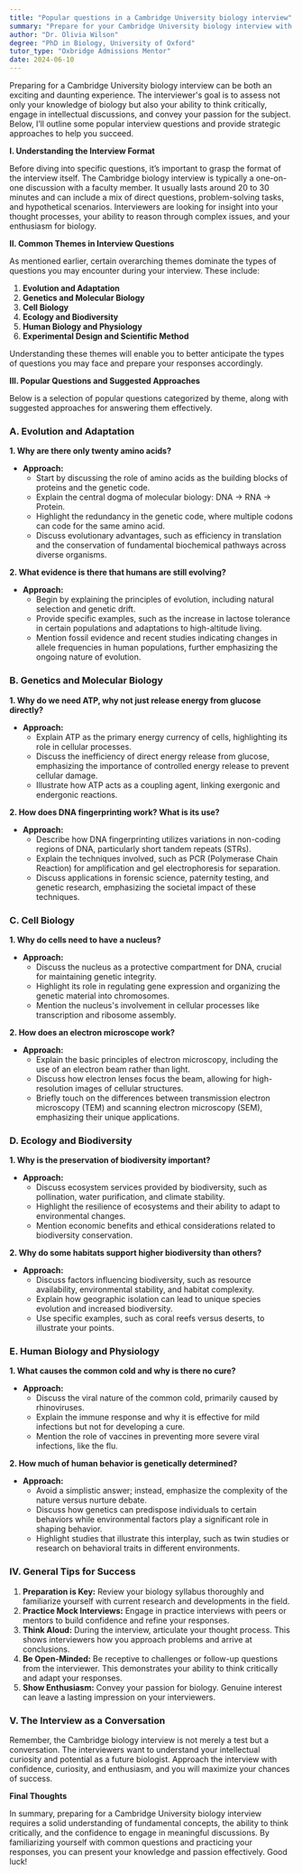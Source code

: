 ```yaml
---
title: "Popular questions in a Cambridge University biology interview"
summary: "Prepare for your Cambridge University biology interview with common questions and strategies to showcase your knowledge and critical thinking skills."
author: "Dr. Olivia Wilson"
degree: "PhD in Biology, University of Oxford"
tutor_type: "Oxbridge Admissions Mentor"
date: 2024-06-10
---
```


Preparing for a Cambridge University biology interview can be both an exciting and daunting experience. The interviewer's goal is to assess not only your knowledge of biology but also your ability to think critically, engage in intellectual discussions, and convey your passion for the subject. Below, I’ll outline some popular interview questions and provide strategic approaches to help you succeed.

**I. Understanding the Interview Format**

Before diving into specific questions, it’s important to grasp the format of the interview itself. The Cambridge biology interview is typically a one-on-one discussion with a faculty member. It usually lasts around 20 to 30 minutes and can include a mix of direct questions, problem-solving tasks, and hypothetical scenarios. Interviewers are looking for insight into your thought processes, your ability to reason through complex issues, and your enthusiasm for biology.

**II. Common Themes in Interview Questions**

As mentioned earlier, certain overarching themes dominate the types of questions you may encounter during your interview. These include:

1. **Evolution and Adaptation**
2. **Genetics and Molecular Biology**
3. **Cell Biology**
4. **Ecology and Biodiversity**
5. **Human Biology and Physiology**
6. **Experimental Design and Scientific Method**

Understanding these themes will enable you to better anticipate the types of questions you may face and prepare your responses accordingly.

**III. Popular Questions and Suggested Approaches**

Below is a selection of popular questions categorized by theme, along with suggested approaches for answering them effectively.

### A. Evolution and Adaptation

**1. Why are there only twenty amino acids?**

* **Approach:**
    - Start by discussing the role of amino acids as the building blocks of proteins and the genetic code.
    - Explain the central dogma of molecular biology: DNA → RNA → Protein.
    - Highlight the redundancy in the genetic code, where multiple codons can code for the same amino acid.
    - Discuss evolutionary advantages, such as efficiency in translation and the conservation of fundamental biochemical pathways across diverse organisms.

**2. What evidence is there that humans are still evolving?**

* **Approach:**
    - Begin by explaining the principles of evolution, including natural selection and genetic drift.
    - Provide specific examples, such as the increase in lactose tolerance in certain populations and adaptations to high-altitude living.
    - Mention fossil evidence and recent studies indicating changes in allele frequencies in human populations, further emphasizing the ongoing nature of evolution.

### B. Genetics and Molecular Biology

**1. Why do we need ATP, why not just release energy from glucose directly?**

* **Approach:**
    - Explain ATP as the primary energy currency of cells, highlighting its role in cellular processes.
    - Discuss the inefficiency of direct energy release from glucose, emphasizing the importance of controlled energy release to prevent cellular damage.
    - Illustrate how ATP acts as a coupling agent, linking exergonic and endergonic reactions.

**2. How does DNA fingerprinting work? What is its use?**

* **Approach:**
    - Describe how DNA fingerprinting utilizes variations in non-coding regions of DNA, particularly short tandem repeats (STRs).
    - Explain the techniques involved, such as PCR (Polymerase Chain Reaction) for amplification and gel electrophoresis for separation.
    - Discuss applications in forensic science, paternity testing, and genetic research, emphasizing the societal impact of these techniques.

### C. Cell Biology

**1. Why do cells need to have a nucleus?**

* **Approach:**
    - Discuss the nucleus as a protective compartment for DNA, crucial for maintaining genetic integrity.
    - Highlight its role in regulating gene expression and organizing the genetic material into chromosomes.
    - Mention the nucleus's involvement in cellular processes like transcription and ribosome assembly.

**2. How does an electron microscope work?**

* **Approach:**
    - Explain the basic principles of electron microscopy, including the use of an electron beam rather than light.
    - Discuss how electron lenses focus the beam, allowing for high-resolution images of cellular structures.
    - Briefly touch on the differences between transmission electron microscopy (TEM) and scanning electron microscopy (SEM), emphasizing their unique applications.

### D. Ecology and Biodiversity

**1. Why is the preservation of biodiversity important?**

* **Approach:**
    - Discuss ecosystem services provided by biodiversity, such as pollination, water purification, and climate stability.
    - Highlight the resilience of ecosystems and their ability to adapt to environmental changes.
    - Mention economic benefits and ethical considerations related to biodiversity conservation.

**2. Why do some habitats support higher biodiversity than others?**

* **Approach:**
    - Discuss factors influencing biodiversity, such as resource availability, environmental stability, and habitat complexity.
    - Explain how geographic isolation can lead to unique species evolution and increased biodiversity.
    - Use specific examples, such as coral reefs versus deserts, to illustrate your points.

### E. Human Biology and Physiology

**1. What causes the common cold and why is there no cure?**

* **Approach:**
    - Discuss the viral nature of the common cold, primarily caused by rhinoviruses.
    - Explain the immune response and why it is effective for mild infections but not for developing a cure.
    - Mention the role of vaccines in preventing more severe viral infections, like the flu.

**2. How much of human behavior is genetically determined?**

* **Approach:**
    - Avoid a simplistic answer; instead, emphasize the complexity of the nature versus nurture debate.
    - Discuss how genetics can predispose individuals to certain behaviors while environmental factors play a significant role in shaping behavior.
    - Highlight studies that illustrate this interplay, such as twin studies or research on behavioral traits in different environments.

### IV. General Tips for Success

1. **Preparation is Key:** Review your biology syllabus thoroughly and familiarize yourself with current research and developments in the field.
2. **Practice Mock Interviews:** Engage in practice interviews with peers or mentors to build confidence and refine your responses.
3. **Think Aloud:** During the interview, articulate your thought process. This shows interviewers how you approach problems and arrive at conclusions.
4. **Be Open-Minded:** Be receptive to challenges or follow-up questions from the interviewer. This demonstrates your ability to think critically and adapt your responses.
5. **Show Enthusiasm:** Convey your passion for biology. Genuine interest can leave a lasting impression on your interviewers.

### V. The Interview as a Conversation

Remember, the Cambridge biology interview is not merely a test but a conversation. The interviewers want to understand your intellectual curiosity and potential as a future biologist. Approach the interview with confidence, curiosity, and enthusiasm, and you will maximize your chances of success.

**Final Thoughts**

In summary, preparing for a Cambridge University biology interview requires a solid understanding of fundamental concepts, the ability to think critically, and the confidence to engage in meaningful discussions. By familiarizing yourself with common questions and practicing your responses, you can present your knowledge and passion effectively. Good luck!
    